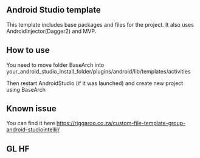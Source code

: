 ## Android Studio template

This template includes base packages and files for the project.
It also uses AndroidInjector(Dagger2) and MVP.

## How to use

You need to move folder BaseArch into your_android_studio_install_folder/plugins/android/lib/templates/activities

Then restart AndroidStudio (if it was launched) and create new project using BaseArch

## Known issue

You can find it here https://riggaroo.co.za/custom-file-template-group-android-studiointellij/

## GL HF
